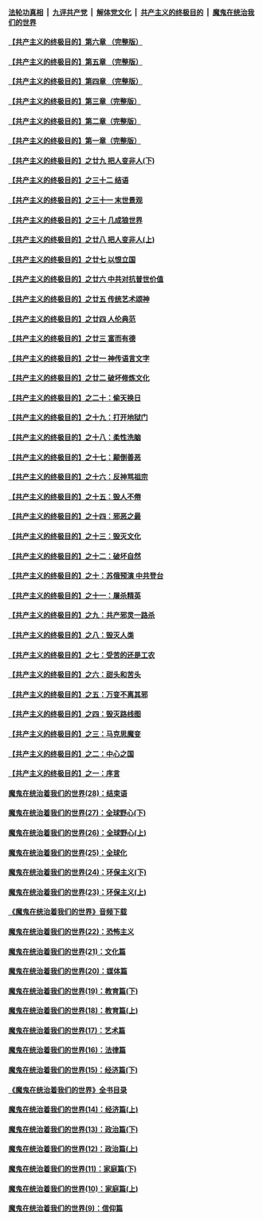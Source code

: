 ####  [法轮功真相](../../../../basic/blob/master/README.md?t=04021601) &nbsp;|&nbsp; [九评共产党](../../../../9ping.md/blob/master/README.md?t=04021601) &nbsp;|&nbsp; [解体党文化](../../../../jtdwh.md/blob/master/README.md?t=04021601)  &nbsp;|&nbsp; [共产主义的终极目的](../../../../gczydzjmd.md/blob/master/README.md?t=04021601) &nbsp;|&nbsp; [魔鬼在统治我们的世界](../../../../mgztzwmdsj.md/blob/master/README.md?t=04021601) 

#### [【共产主义的终极目的】第六章 （完整版）](../pages/nsc422/n11428913.md?t=04021601) 

#### [【共产主义的终极目的】第五章 （完整版）](../pages/nsc422/n11428912.md?t=04021601) 

#### [【共产主义的终极目的】第四章 （完整版）](../pages/nsc422/n11428907.md?t=04021601) 

#### [【共产主义的终极目的】第三章（完整版）](../pages/nsc422/n11428848.md?t=04021601) 

#### [【共产主义的终极目的】第二章（完整版）](../pages/nsc422/n11428831.md?t=04021601) 

#### [【共产主义的终极目的】第一章（完整版）](../pages/nsc422/n11417651.md?t=04021601) 

#### [【共产主义的终极目的】之廿九 把人变非人(下)](../pages/nsc422/n11344140.md?t=04021601) 

#### [【共产主义的终极目的】之三十二 结语](../pages/nsc422/n11360535.md?t=04021601) 

#### [【共产主义的终极目的】之三十一 末世景观](../pages/nsc422/n11351129.md?t=04021601) 

#### [【共产主义的终极目的】之三十 几成狼世界](../pages/nsc422/n11348280.md?t=04021601) 

#### [【共产主义的终极目的】之廿八 把人变非人(上)](../pages/nsc422/n11340492.md?t=04021601) 

#### [【共产主义的终极目的】之廿七 以恨立国](../pages/nsc422/n11336944.md?t=04021601) 

#### [【共产主义的终极目的】之廿六 中共对抗普世价值](../pages/nsc422/n11324785.md?t=04021601) 

#### [【共产主义的终极目的】之廿五 传统艺术颂神](../pages/nsc422/n11296396.md?t=04021601) 

#### [【共产主义的终极目的】之廿四 人伦典范](../pages/nsc422/n11296397.md?t=04021601) 

#### [【共产主义的终极目的】之廿三 富而有德](../pages/nsc422/n11283598.md?t=04021601) 

#### [【共产主义的终极目的】之廿一 神传语言文字](../pages/nsc422/n11263265.md?t=04021601) 

#### [【共产主义的终极目的】之廿二 破坏修炼文化](../pages/nsc422/n11245728.md?t=04021601) 

#### [【共产主义的终极目的】之二十：偷天换日](../pages/nsc422/n11238846.md?t=04021601) 

#### [【共产主义的终极目的】之十九：打开地狱门](../pages/nsc422/n11206376.md?t=04021601) 

#### [【共产主义的终极目的】之十八：柔性洗脑](../pages/nsc422/n11199994.md?t=04021601) 

#### [【共产主义的终极目的】之十七：颠倒善恶](../pages/nsc422/n11179782.md?t=04021601) 

#### [【共产主义的终极目的】之十六：反神骂祖宗](../pages/nsc422/n11166798.md?t=04021601) 

#### [【共产主义的终极目的】之十五：毁人不倦](../pages/nsc422/n11166792.md?t=04021601) 

#### [【共产主义的终极目的】之十四：邪恶之最](../pages/nsc422/n11150249.md?t=04021601) 

#### [【共产主义的终极目的】之十三：毁灭文化](../pages/nsc422/n11135227.md?t=04021601) 

#### [【共产主义的终极目的】之十二：破坏自然](../pages/nsc422/n11135214.md?t=04021601) 

#### [【共产主义的终极目的】之十：苏俄预演 中共登台](../pages/nsc422/n11118424.md?t=04021601) 

#### [【共产主义的终极目的】之十一：屠杀精英](../pages/nsc422/n11118442.md?t=04021601) 

#### [【共产主义的终极目的】之九：共产邪灵一路杀](../pages/nsc422/n11114139.md?t=04021601) 

#### [【共产主义的终极目的】之八：毁灭人类](../pages/nsc422/n11108503.md?t=04021601) 

#### [【共产主义的终极目的】之七：受苦的还是工农](../pages/nsc422/n11101809.md?t=04021601) 

#### [【共产主义的终极目的】之六：甜头和苦头](../pages/nsc422/n11096971.md?t=04021601) 

#### [【共产主义的终极目的】之五：万变不离其邪](../pages/nsc422/n11091285.md?t=04021601) 

#### [【共产主义的终极目的】之四：毁灭路线图](../pages/nsc422/n11086284.md?t=04021601) 

#### [【共产主义的终极目的】之三：马克思魔变](../pages/nsc422/n11061941.md?t=04021601) 

#### [【共产主义的终极目的】之二：中心之国](../pages/nsc422/n11047728.md?t=04021601) 

#### [【共产主义的终极目的】之一：序言](../pages/nsc422/n11086077.md?t=04021601) 

#### [魔鬼在统治着我们的世界(28)：结束语](../pages/nsc422/n10936246.md?t=04021601) 

#### [魔鬼在统治着我们的世界(27)：全球野心(下)](../pages/nsc422/n10928319.md?t=04021601) 

#### [魔鬼在统治着我们的世界(26)：全球野心(上)](../pages/nsc422/n10900318.md?t=04021601) 

#### [魔鬼在统治着我们的世界(25)：全球化](../pages/nsc422/n10788205.md?t=04021601) 

#### [魔鬼在统治着我们的世界(24)：环保主义(下)](../pages/nsc422/n10695307.md?t=04021601) 

#### [魔鬼在统治着我们的世界(23)：环保主义(上)](../pages/nsc422/n10688613.md?t=04021601) 

#### [《魔鬼在统治着我们的世界》音频下载](../pages/nsc422/n10635553.md?t=04021601) 

#### [魔鬼在统治着我们的世界(22)：恐怖主义](../pages/nsc422/n10614727.md?t=04021601) 

#### [魔鬼在统治着我们的世界(21)：文化篇](../pages/nsc422/n10597706.md?t=04021601) 

#### [魔鬼在统治着我们的世界(20)：媒体篇](../pages/nsc422/n10586579.md?t=04021601) 

#### [魔鬼在统治着我们的世界(19)：教育篇(下)](../pages/nsc422/n10564808.md?t=04021601) 

#### [魔鬼在统治着我们的世界(18)：教育篇(上)](../pages/nsc422/n10526970.md?t=04021601) 

#### [魔鬼在统治着我们的世界(17)：艺术篇](../pages/nsc422/n10499093.md?t=04021601) 

#### [魔鬼在统治着我们的世界(16)：法律篇](../pages/nsc422/n10485969.md?t=04021601) 

#### [魔鬼在统治着我们的世界(15)：经济篇(下)](../pages/nsc422/n10469975.md?t=04021601) 

#### [《魔鬼在统治着我们的世界》全书目录](../pages/nsc422/n10464261.md?t=04021601) 

#### [魔鬼在统治着我们的世界(14)：经济篇(上)](../pages/nsc422/n10457370.md?t=04021601) 

#### [魔鬼在统治着我们的世界(13)：政治篇(下)](../pages/nsc422/n10448270.md?t=04021601) 

#### [魔鬼在统治着我们的世界(12)：政治篇(上)](../pages/nsc422/n10444576.md?t=04021601) 

#### [魔鬼在统治着我们的世界(11)：家庭篇(下)](../pages/nsc422/n10440961.md?t=04021601) 

#### [魔鬼在统治着我们的世界(10)：家庭篇(上)](../pages/nsc422/n10435448.md?t=04021601) 

#### [魔鬼在统治着我们的世界(9)：信仰篇](../pages/nsc422/n10432159.md?t=04021601) 

